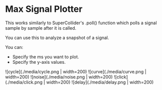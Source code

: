 # Max Signal Plotter

This works similarly to SuperCollider's .poll() function which polls a signal sample by sample after it is called.

You can use this to analyze a snapshot of a signal.

You can:
  - Specify the ms you want to plot.
  - Specify the y-axis values.

![cycle](./media/cycle.png | width=200)
![curve](./media/curve.png | width=200)
![noise](./media/noise.png | width=200)
![click](./media/click.png | width=200)
![delay](./media/delay.png | width=200)
